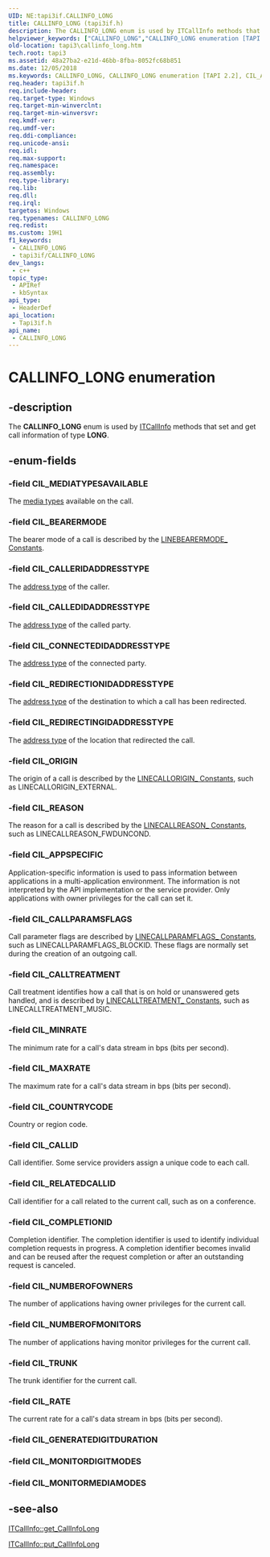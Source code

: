 ```yaml
---
UID: NE:tapi3if.CALLINFO_LONG
title: CALLINFO_LONG (tapi3if.h)
description: The CALLINFO_LONG enum is used by ITCallInfo methods that set and get call information of type LONG.
helpviewer_keywords: ["CALLINFO_LONG","CALLINFO_LONG enumeration [TAPI 2.2]","CIL_APPSPECIFIC","CIL_BEARERMODE","CIL_CALLEDIDADDRESSTYPE","CIL_CALLERIDADDRESSTYPE","CIL_CALLID","CIL_CALLPARAMSFLAGS","CIL_CALLTREATMENT","CIL_COMPLETIONID","CIL_CONNECTEDIDADDRESSTYPE","CIL_COUNTRYCODE","CIL_MAXRATE","CIL_MEDIATYPESAVAILABLE","CIL_MINRATE","CIL_NUMBEROFMONITORS","CIL_NUMBEROFOWNERS","CIL_ORIGIN","CIL_RATE","CIL_REASON","CIL_REDIRECTINGIDADDRESSTYPE","CIL_REDIRECTIONIDADDRESSTYPE","CIL_RELATEDCALLID","CIL_TRUNK","_tapi3_callinfo_long","tapi3.callinfo_long","tapi3if/CALLINFO_LONG","tapi3if/CIL_APPSPECIFIC","tapi3if/CIL_BEARERMODE","tapi3if/CIL_CALLEDIDADDRESSTYPE","tapi3if/CIL_CALLERIDADDRESSTYPE","tapi3if/CIL_CALLID","tapi3if/CIL_CALLPARAMSFLAGS","tapi3if/CIL_CALLTREATMENT","tapi3if/CIL_COMPLETIONID","tapi3if/CIL_CONNECTEDIDADDRESSTYPE","tapi3if/CIL_COUNTRYCODE","tapi3if/CIL_MAXRATE","tapi3if/CIL_MEDIATYPESAVAILABLE","tapi3if/CIL_MINRATE","tapi3if/CIL_NUMBEROFMONITORS","tapi3if/CIL_NUMBEROFOWNERS","tapi3if/CIL_ORIGIN","tapi3if/CIL_RATE","tapi3if/CIL_REASON","tapi3if/CIL_REDIRECTINGIDADDRESSTYPE","tapi3if/CIL_REDIRECTIONIDADDRESSTYPE","tapi3if/CIL_RELATEDCALLID","tapi3if/CIL_TRUNK"]
old-location: tapi3\callinfo_long.htm
tech.root: tapi3
ms.assetid: 48a27ba2-e21d-46bb-8fba-8052fc68b851
ms.date: 12/05/2018
ms.keywords: CALLINFO_LONG, CALLINFO_LONG enumeration [TAPI 2.2], CIL_APPSPECIFIC, CIL_BEARERMODE, CIL_CALLEDIDADDRESSTYPE, CIL_CALLERIDADDRESSTYPE, CIL_CALLID, CIL_CALLPARAMSFLAGS, CIL_CALLTREATMENT, CIL_COMPLETIONID, CIL_CONNECTEDIDADDRESSTYPE, CIL_COUNTRYCODE, CIL_MAXRATE, CIL_MEDIATYPESAVAILABLE, CIL_MINRATE, CIL_NUMBEROFMONITORS, CIL_NUMBEROFOWNERS, CIL_ORIGIN, CIL_RATE, CIL_REASON, CIL_REDIRECTINGIDADDRESSTYPE, CIL_REDIRECTIONIDADDRESSTYPE, CIL_RELATEDCALLID, CIL_TRUNK, _tapi3_callinfo_long, tapi3.callinfo_long, tapi3if/CALLINFO_LONG, tapi3if/CIL_APPSPECIFIC, tapi3if/CIL_BEARERMODE, tapi3if/CIL_CALLEDIDADDRESSTYPE, tapi3if/CIL_CALLERIDADDRESSTYPE, tapi3if/CIL_CALLID, tapi3if/CIL_CALLPARAMSFLAGS, tapi3if/CIL_CALLTREATMENT, tapi3if/CIL_COMPLETIONID, tapi3if/CIL_CONNECTEDIDADDRESSTYPE, tapi3if/CIL_COUNTRYCODE, tapi3if/CIL_MAXRATE, tapi3if/CIL_MEDIATYPESAVAILABLE, tapi3if/CIL_MINRATE, tapi3if/CIL_NUMBEROFMONITORS, tapi3if/CIL_NUMBEROFOWNERS, tapi3if/CIL_ORIGIN, tapi3if/CIL_RATE, tapi3if/CIL_REASON, tapi3if/CIL_REDIRECTINGIDADDRESSTYPE, tapi3if/CIL_REDIRECTIONIDADDRESSTYPE, tapi3if/CIL_RELATEDCALLID, tapi3if/CIL_TRUNK
req.header: tapi3if.h
req.include-header: 
req.target-type: Windows
req.target-min-winverclnt: 
req.target-min-winversvr: 
req.kmdf-ver: 
req.umdf-ver: 
req.ddi-compliance: 
req.unicode-ansi: 
req.idl: 
req.max-support: 
req.namespace: 
req.assembly: 
req.type-library: 
req.lib: 
req.dll: 
req.irql: 
targetos: Windows
req.typenames: CALLINFO_LONG
req.redist: 
ms.custom: 19H1
f1_keywords:
 - CALLINFO_LONG
 - tapi3if/CALLINFO_LONG
dev_langs:
 - c++
topic_type:
 - APIRef
 - kbSyntax
api_type:
 - HeaderDef
api_location:
 - Tapi3if.h
api_name:
 - CALLINFO_LONG
---
```


# CALLINFO_LONG enumeration


## -description

The 
<b>CALLINFO_LONG</b> enum is used by 
<a href="https://docs.microsoft.com/windows/desktop/api/tapi3if/nn-tapi3if-itcallinfo">ITCallInfo</a> methods that set and get call information of type <b>LONG</b>.

## -enum-fields

### -field CIL_MEDIATYPESAVAILABLE

The 
<a href="https://docs.microsoft.com/windows/desktop/Tapi/tapimediatype--constants">media types</a> available on the call.

### -field CIL_BEARERMODE

The bearer mode of a call is described by the 
<a href="https://docs.microsoft.com/windows/desktop/Tapi/linebearermode--constants">LINEBEARERMODE_ Constants</a>.

### -field CIL_CALLERIDADDRESSTYPE

The 
<a href="https://docs.microsoft.com/windows/desktop/Tapi/lineaddresstype--constants">address type</a> of the caller.

### -field CIL_CALLEDIDADDRESSTYPE

The 
<a href="https://docs.microsoft.com/windows/desktop/Tapi/lineaddresstype--constants">address type</a> of the called party.

### -field CIL_CONNECTEDIDADDRESSTYPE

The 
<a href="https://docs.microsoft.com/windows/desktop/Tapi/lineaddresstype--constants">address type</a> of the connected party.

### -field CIL_REDIRECTIONIDADDRESSTYPE

The 
<a href="https://docs.microsoft.com/windows/desktop/Tapi/lineaddresstype--constants">address type</a> of the destination to which a call has been redirected.

### -field CIL_REDIRECTINGIDADDRESSTYPE

The 
<a href="https://docs.microsoft.com/windows/desktop/Tapi/lineaddresstype--constants">address type</a> of the location that redirected the call.

### -field CIL_ORIGIN

The origin of a call is described by the 
<a href="https://docs.microsoft.com/windows/desktop/Tapi/linecallorigin--constants">LINECALLORIGIN_ Constants</a>, such as LINECALLORIGIN_EXTERNAL.

### -field CIL_REASON

The reason for a call is described by the 
<a href="https://docs.microsoft.com/windows/desktop/Tapi/linecallreason--constants">LINECALLREASON_ Constants</a>, such as LINECALLREASON_FWDUNCOND.

### -field CIL_APPSPECIFIC

Application-specific information is used to pass information between applications in a multi-application environment. The information is not interpreted by the API implementation or the service provider. Only applications with owner privileges for the call can set it.

### -field CIL_CALLPARAMSFLAGS

Call parameter flags are described by 
<a href="https://docs.microsoft.com/windows/desktop/Tapi/linecallparamflags--constants">LINECALLPARAMFLAGS_ Constants</a>, such as LINECALLPARAMFLAGS_BLOCKID. These flags are normally set during the creation of an outgoing call.

### -field CIL_CALLTREATMENT

Call treatment identifies how a call that is on hold or unanswered gets handled, and is described by 
<a href="https://docs.microsoft.com/windows/desktop/Tapi/linecalltreatment--constants">LINECALLTREATMENT_ Constants</a>, such as LINECALLTREATMENT_MUSIC.

### -field CIL_MINRATE

The minimum rate for a call's data stream in bps (bits per second).

### -field CIL_MAXRATE

The maximum rate for a call's data stream in bps (bits per second).

### -field CIL_COUNTRYCODE

Country or region code.

### -field CIL_CALLID

Call identifier. Some service providers assign a unique code to each call.

### -field CIL_RELATEDCALLID

Call identifier for a call related to the current call, such as on a conference.

### -field CIL_COMPLETIONID

Completion identifier. The completion identifier is used to identify individual completion requests in progress. A completion identifier becomes invalid and can be reused after the request completion or after an outstanding request is canceled.

### -field CIL_NUMBEROFOWNERS

The number of applications having owner privileges for the current call.

### -field CIL_NUMBEROFMONITORS

The number of applications having monitor privileges for the current call.

### -field CIL_TRUNK

The trunk identifier for the current call.

### -field CIL_RATE

The current rate for a call's data stream in bps (bits per second).

### -field CIL_GENERATEDIGITDURATION

### -field CIL_MONITORDIGITMODES

### -field CIL_MONITORMEDIAMODES

## -see-also

<a href="https://docs.microsoft.com/windows/desktop/api/tapi3if/nf-tapi3if-itcallinfo-get_callinfolong">ITCallInfo::get_CallInfoLong</a>



<a href="https://docs.microsoft.com/windows/desktop/api/tapi3if/nf-tapi3if-itcallinfo-put_callinfolong">ITCallInfo::put_CallInfoLong</a>

